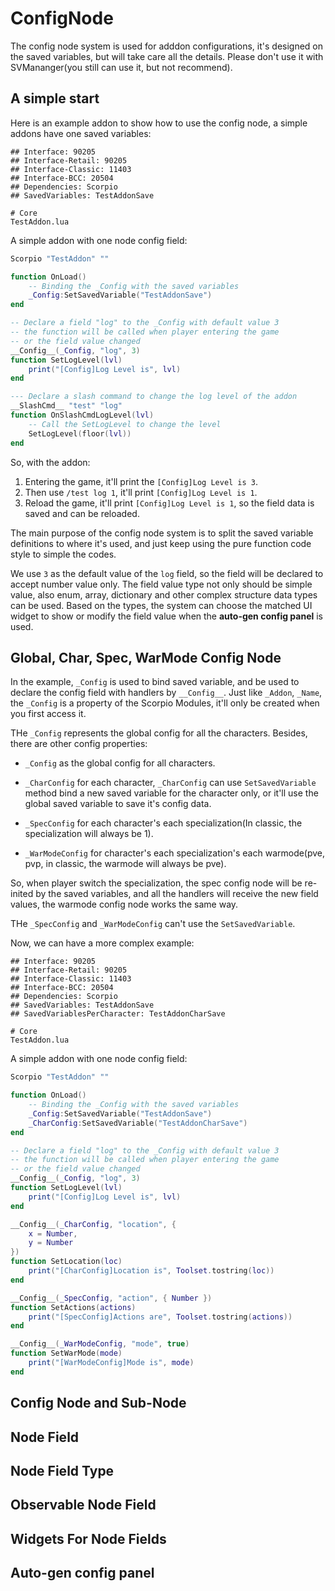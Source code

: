 # ConfigNode

The config node system is used for adddon configurations, it's designed on the saved variables, but will take care all the details. Please don't use it with SVMananger(you still can use it, but not recommend).

## A simple start

Here is an example addon to show how to use the config node, a simple addons have one saved variables:

```toc
## Interface: 90205
## Interface-Retail: 90205
## Interface-Classic: 11403
## Interface-BCC: 20504
## Dependencies: Scorpio
## SavedVariables: TestAddonSave

# Core
TestAddon.lua
```

A simple addon with one node config field:

```lua
Scorpio "TestAddon" ""

function OnLoad()
	-- Binding the _Config with the saved variables
	_Config:SetSavedVariable("TestAddonSave")
end

-- Declare a field "log" to the _Config with default value 3
-- the function will be called when player entering the game
-- or the field value changed
__Config__(_Config, "log", 3)
function SetLogLevel(lvl)
	print("[Config]Log Level is", lvl)
end

--- Declare a slash command to change the log level of the addon
__SlashCmd__ "test" "log"
function OnSlashCmdLogLevel(lvl)
	-- Call the SetLogLevel to change the level
    SetLogLevel(floor(lvl))
end
```

So, with the addon:

1. Entering the game, it'll print the `[Config]Log Level is 3`.
2. Then use `/test log 1`, it'll print `[Config]Log Level is 1`.
3. Reload the game, it'll print `[Config]Log Level is 1`, so the field data is saved and can be reloaded.


The main purpose of the config node system is to split the saved variable definitions to where it's used, and just keep using the pure function code style to simple the codes.

We use `3` as the default value of the `log` field, so the field will be declared to accept number value only. The field value type not only should be simple value, also enum, array, dictionary and other complex structure data types can be used. Based on the types, the system can choose the matched UI widget to show or modify the field value when the **auto-gen config panel** is used.


## Global, Char, Spec, WarMode Config Node

In the example, `_Config` is used to bind saved variable, and be used to declare the config field with handlers by `__Config__`. Just like `_Addon`, `_Name`, the `_Config` is a property of the Scorpio Modules, it'll only be created when you first access it.

THe `_Config` represents the global config for all the characters. Besides, there are other config properties:

* `_Config` as the global config for all characters.

* `_CharConfig` for each character, `_CharConfig` can use `SetSavedVariable` method bind a new saved variable for the character only, or it'll use the global saved variable to save it's config data.

* `_SpecConfig` for each character's each specialization(In classic, the specialization will always be 1).

* `_WarModeConfig` for character's each specialization's each warmode(pve, pvp, in classic, the warmode will always be pve).

So, when player switch the specialization, the spec config node will be re-inited by the saved variables, and all the handlers will receive the new field values, the warmode config node works the same way.

THe `_SpecConfig` and `_WarModeConfig`  can't use the `SetSavedVariable`.

Now, we can have a more complex example:


```toc
## Interface: 90205
## Interface-Retail: 90205
## Interface-Classic: 11403
## Interface-BCC: 20504
## Dependencies: Scorpio
## SavedVariables: TestAddonSave
## SavedVariablesPerCharacter: TestAddonCharSave

# Core
TestAddon.lua
```

A simple addon with one node config field:

```lua
Scorpio "TestAddon" ""

function OnLoad()
	-- Binding the _Config with the saved variables
	_Config:SetSavedVariable("TestAddonSave")
	_CharConfig:SetSavedVariable("TestAddonCharSave")
end

-- Declare a field "log" to the _Config with default value 3
-- the function will be called when player entering the game
-- or the field value changed
__Config__(_Config, "log", 3)
function SetLogLevel(lvl)
	print("[Config]Log Level is", lvl)
end

__Config__(_CharConfig, "location", {
	x = Number,
	y = Number
})
function SetLocation(loc)
	print("[CharConfig]Location is", Toolset.tostring(loc))
end

__Config__(_SpecConfig, "action", { Number })
function SetActions(actions)
	print("[SpecConfig]Actions are", Toolset.tostring(actions))
end

__Config__(_WarModeConfig, "mode", true)
function SetWarMode(mode)
	print("[WarModeConfig]Mode is", mode)
end
```




## Config Node and Sub-Node



## Node Field



## Node Field Type



## Observable Node Field



## Widgets For Node Fields



## Auto-gen config panel